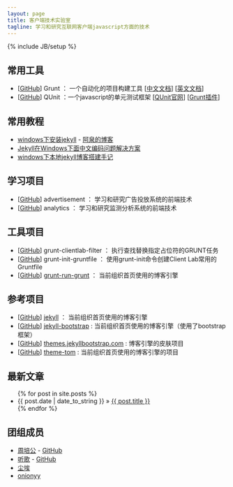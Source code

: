 ```yaml
---
layout: page
title: 客户端技术实验室
tagline: 学习和研究互联网客户端javascript方面的技术
---
```

{% include JB/setup %}

## 常用工具 ##

- [[GitHub](https://github.com/gruntjs/)] Grunt ： 一个自动化的项目构建工具 [[中文文档](http://www.gruntjs.org/)] [[英文文档](http://www.gruntjs.com/)]
- [[GitHub](https://github.com/jquery/qunit)] QUnit ：一个javascript的单元测试框架 [[QUnit官网](http://qunitjs.com/)] [[Grunt插件](https://github.com/gruntjs/grunt-contrib-qunit)]

## 常用教程 ##

- [windows下安装jekyll](http://aotee.com/windows-installation-jekyll) - [阿泉的博客](http://aotee.com/)
- [Jekyll在Windows下面中文编码问题解决方案](http://www.cnblogs.com/aleda/articles/Jekyll-in-Windows-following-Chinese-encoding-problem-solutions.html)
- [windows下本地jekyll博客搭建手记](http://blog.jsfor.com/skill/2013/09/07/jekyll-local-structures-notes/)

## 学习项目 ##

- [[GitHub](https://github.com/clientlab/advertisement)] advertisement ： 学习和研究广告投放系统的前端技术
- [[GitHub](https://github.com/clientlab/analytics)] analytics ： 学习和研究监测分析系统的前端技术

## 工具项目 ##

- [[GitHub](https://github.com/clientlab/grunt-clientlab-filter)] grunt-clientlab-filter ： 执行查找替换指定占位符的GRUNT任务
- [[GitHub](https://github.com/clientlab/grunt-init-gruntfile)] grunt-init-gruntfile ： 使用grunt-init命令创建Client Lab常用的Gruntfile
- [[GitHub](https://github.com/Bartvds/grunt-run-grunt)] [grunt-run-grunt](https://github.com/clientlab/grunt-run-grunt) ： 当前组织首页使用的博客引擎

## 参考项目 ##

- [[GitHub](https://github.com/mojombo/jekyll)] [jekyll](https://github.com/clientlab/jekyll) ： 当前组织首页使用的博客引擎
- [[GitHub](https://github.com/plusjade/jekyll-bootstrap)] [jekyll-bootstrap](https://github.com/clientlab/jekyll-bootstrap) : 当前组织首页使用的博客引擎（使用了bootstrap框架）
- [[GitHub](https://github.com/plusjade/themes.jekyllbootstrap.com)] [themes.jekyllbootstrap.com](https://github.com/clientlab/themes.jekyllbootstrap.com) : 博客引擎的皮肤项目
- [[GitHub](https://github.com/jekyllbootstrap/theme-tom)] [theme-tom](https://github.com/clientlab/theme-tom) : 当前组织首页使用的博客引擎的项目

## 最新文章 ##

<ul class="posts">
  {% for post in site.posts %}
    <li><span>{{ post.date | date_to_string }}</span> &raquo; <a href="{{ BASE_PATH }}{{ post.url }}">{{ post.title }}</a></li>
  {% endfor %}
</ul>

## 团组成员 ##

- [周培公](http://www.peigong.tk) - [GitHub](https://github.com/)
- [听歌](http://tingge.github.io) - [GitHub](https://github.com/TingGe)
- [尘埃](https://github.com/chenai1112)
- [onionyy](https://github.com/onionyy)
